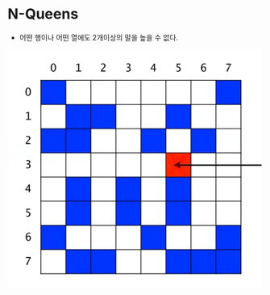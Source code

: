 # N-Queens
* 어떤 행이나 어떤 열에도 2개이상의 말을 높을 수 없다. 

![03](https://github.com/MinsoftK/TIL/blob/master/Algorithm/image/counting_cell_03.png?raw=true)